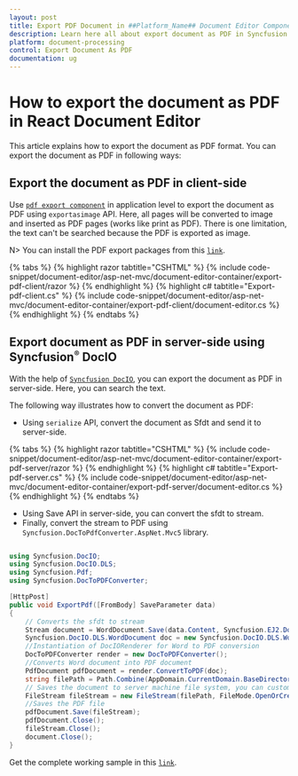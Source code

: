 ```yaml
---
layout: post
title: Export PDF Document in ##Platform_Name## Document Editor Component |Syncfusion
description: Learn here all about export document as PDF in Syncfusion ##Platform_Name## Document Editor component of Syncfusion Essential JS 2 and more.
platform: document-processing
control: Export Document As PDF
documentation: ug
---
```



# How to export the document as PDF in React Document Editor

This article explains how to export the document as PDF format. You can export the document as PDF in following ways:

## Export the document as PDF in client-side

Use [`pdf export component`](https://www.npmjs.com/package/@syncfusion/ej2-pdf-export) in application level to export the document as PDF using `exportasimage` API. Here, all pages will be converted to image and inserted as PDF pages (works like print as PDF). There is one limitation, the text can't be searched because the PDF is exported as image.

N> You can install the PDF export packages from this [`link`](https://www.npmjs.com/package/@syncfusion/ej2-pdf-export).


{% tabs %}
{% highlight razor tabtitle="CSHTML" %}
{% include code-snippet/document-editor/asp-net-mvc/document-editor-container/export-pdf-client/razor %}
{% endhighlight %}
{% highlight c# tabtitle="Export-pdf-client.cs" %}
{% include code-snippet/document-editor/asp-net-mvc/document-editor-container/export-pdf-client/document-editor.cs %}
{% endhighlight %}
{% endtabs %}



## Export document as PDF in server-side using Syncfusion<sup style="font-size:70%">&reg;</sup> DocIO

With the help of [`Syncfusion DocIO`](https://help.syncfusion.com/file-formats/docio/word-to-pdf), you can export the document as PDF in server-side. Here, you can search the text.

The following way illustrates how to convert the document as PDF:

* Using `serialize` API, convert the document as Sfdt and send it to server-side.


{% tabs %}
{% highlight razor tabtitle="CSHTML" %}
{% include code-snippet/document-editor/asp-net-mvc/document-editor-container/export-pdf-server/razor %}
{% endhighlight %}
{% highlight c# tabtitle="Export-pdf-server.cs" %}
{% include code-snippet/document-editor/asp-net-mvc/document-editor-container/export-pdf-server/document-editor.cs %}
{% endhighlight %}
{% endtabs %}


* Using Save API in server-side, you can convert the sfdt to stream.
* Finally, convert the stream to PDF using `Syncfusion.DocToPdfConverter.AspNet.Mvc5` library.

```csharp

using Syncfusion.DocIO;
using Syncfusion.DocIO.DLS;
using Syncfusion.Pdf;
using Syncfusion.DocToPDFConverter;

[HttpPost]
public void ExportPdf([FromBody] SaveParameter data)
{
    // Converts the sfdt to stream
    Stream document = WordDocument.Save(data.Content, Syncfusion.EJ2.DocumentEditor.FormatType.Docx);
    Syncfusion.DocIO.DLS.WordDocument doc = new Syncfusion.DocIO.DLS.WordDocument(document, Syncfusion.DocIO.FormatType.Docx);
    //Instantiation of DocIORenderer for Word to PDF conversion
    DocToPDFConverter render = new DocToPDFConverter();
    //Converts Word document into PDF document
    PdfDocument pdfDocument = render.ConvertToPDF(doc);
    string filePath = Path.Combine(AppDomain.CurrentDomain.BaseDirectory, "App_Data", "sample.pdf");
    // Saves the document to server machine file system, you can customize here to save into databases or file servers based on requirement.
    FileStream fileStream = new FileStream(filePath, FileMode.OpenOrCreate, FileAccess.ReadWrite);
    //Saves the PDF file
    pdfDocument.Save(fileStream);
    pdfDocument.Close();
    fileStream.Close();
    document.Close();
}

```


Get the complete working sample in this [`link`](https://github.com/SyncfusionExamples/Export-document-as-PDF-in-Document-Editor/).